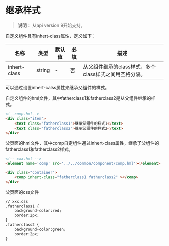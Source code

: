 # 继承样式 
> **说明：**
> 从api version 9开始支持。

自定义组件具有inhert-class属性，定义如下：

| 名称         | 类型   | 默认值 | 必填 | 描述                                                   |
| ------------ | ------ | ------ | ---- | ------------------------------------------------------ |
| inhert-class | string | -      | 否   | 从父组件继承的class样式，多个class样式之间用空格分隔。 |

可以通过设置inhert-calss属性来继承父组件的样式。

自定义组件的hml文件，其中fatherclass1和fatherclass2是从父组件继承的样式。
```html
<!--comp.hml-->
<div class="item">
    <text class="fatherclass1">继承父组件的样式1</text>
    <text class="fatherclass2">继承父组件的样式2</text>
</div>
```

父页面的hml文件，其中comp自定组件通过inhert-class属性，继承了父组件的fatherclass1和fatherclass2样式。
```html
<!-- xxx.hml -->
<element name='comp' src='../../common/component/comp.hml'></element>

<div class="container">
    <comp inhert-class="fatherclass1 fatherclass2" ></comp>
</div>
```

父页面的css文件
```html
// xxx.css
.fatherclass1 {
    background-color:red;
    border:2px;
}
.fatherclass2 {
    background-color:green;
    border:2px;
}
```